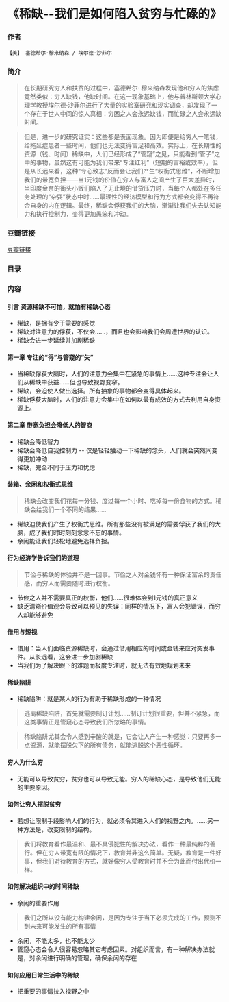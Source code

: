 《稀缺--我们是如何陷入贫穷与忙碌的》
=============================

### 作者
    【美】 塞德希尔·穆来纳森 / 埃尔德·沙菲尔 

### 简介
> 在长期研究穷人和扶贫的过程中，塞德希尔· 穆来纳森发现他和穷人的焦虑竟然类似：穷人缺钱，他缺时间。在这一现象基础上，他与普林斯顿大学心理学教授埃尔德·沙菲尔进行了大量的实验室研究和现实调查，却发现了一个存在于世人中间的惊人真相：穷困之人会永远缺钱，而忙碌之人会永远缺时间。

> 但是，进一步的研究证实：这些都是表面现象。因为即便是给穷人一笔钱，给拖延症患者一些时间，他们也无法变得富足和高效。实际上，在长期性的资源（钱、时间）稀缺中，人们已经形成了“管窥”之见，只能看到“管子”之中的事物，虽然这有可能为我们带来“专注红利”（短期的富裕或效率），但是从长远来看，这种“专心致志”反而会让我们产生“权衡式思维”，不断增加我们的带宽负担——当1元钱的价值在穷人与富人之间产生了巨大差异时，当印度金奈的街头小贩们陷入了无止境的借贷压力时，当每个人都处在多任务处理的“杂耍”状态中时……最理性的经济模型和行为方式都会变得不再符合自身的内在逻辑。最终，稀缺会俘获我们的大脑，渐渐让我们失去认知能力和执行控制力，变得更加愚笨和冲动。

### 豆瓣链接
  [豆瓣链接](http://book.douban.com/subject/26178426/)

### 目录

### 内容

#### 引言 资源稀缺不可怕，就怕有稀缺心态
* 稀缺，是拥有少于需要的感觉
* 稀缺对注意力的俘获，不仅会……，而且也会影响我们会周遭世界的认识。
* 稀缺会进一步延续并加剧稀缺

#### 第一章 专注的“得”与管窥的“失” 
* 当稀缺俘获大脑时，人们的注意力会集中在紧急的事情上……这种专注会让人们从稀缺中获益……但也导致视野变窄。
* 稀缺，会迫使人做出选择。所有抽象的事物都会变得具体起来。
* 稀缺俘获大脑时，人们的注意力会集中在如何以最有成效的方式去利用自身资源上。

#### 第二章 带宽负担会降低人的智商
* 稀缺会降低智力
* 稀缺会降低自我控制力 -- 仅是轻轻触动一下稀缺的念头，人们就会突然间变得更加冲动
* 稀缺，完全不同于压力和忧虑

#### 装箱、余闲和权衡式思维
> 稀缺会改变我们花每一分钱、度过每一个小时、吃掉每一份食物的方式。稀缺会给我们一个不同的结果……

* 稀缺迫使我们产生了权衡式思维。所有那些没有被满足的需要俘获了我们的大脑，成了我们时时刻刻念念不忘的事情。
* 余闲能让我们轻松地避免选择负担。

#### 行为经济学告诉我们的道理
> 节俭与稀缺的体验并不是一回事。节俭之人对金钱怀有一种保证富余的责任感，而穷人而需要随时进行权衡。

* 节俭之人并不需要真正的权衡，他们……很难体会到1元钱的真正意义
* 缺乏清晰价值观会导致可以预见的失误：同样的情况下，富人会犯错误，而穷人却能够避免

#### 借用与短视
* 借用：当人们面临资源稀缺时，会通过借用相应的时间或金钱来应对突发事件。从长远看，这会进一步加剧稀缺
* 当我们为了解决眼下的难题而极度专注时，就无法有效地规划未来

#### 稀缺陷阱
* 稀缺陷阱：就是某人的行为有助于稀缺形成的一种情况

> 逃离稀缺陷阱，首先就需要制订计划……制订计划很重要，但并不紧急，而这类事情正是管窥心态导致我们所忽略的事情。

> 稀缺陷阱尤其会令人感到辛酸的就是，它会让人产生一种感觉：只要再多一点资源，就能摆脱欠下的所有债务，就能逃脱这个恶性循环。

#### 穷人为什么穷
* 无能可以导致贫穷，贫穷也可以导致无能。穷人的稀缺心态，是导致他们无能的主要原因。

#### 如何让穷人摆脱贫穷
* 若想让限制手段影响人们的行为，就必须令其进入人们的视野之内。……另一种方法是，改变限制的结构。

> 我们将教育看作最温和、最不具侵犯性的解决办法，看作一种最纯粹的善行。但在穷人带宽有限的情况下，教育并非这么简单。无疑，教育是一件好事，但我们对待教育的方式，就好像穷人受教育时并不会为此而付出代价一样。

#### 如何解决组织中的时间稀缺
* 余闲的重要作用

> 我们之所以没有能力构建余闲，是因为专注于当下必须完成的工作，预测不到未来可能发生的所有事情

* 余闲，不能太多，也不能太少
* 管窥心态会令人很容易忽略其它考虑因素。对组织而言，有一种解决办法就是，对余闲进行明确的管理，确保余闲的存在

#### 如何应用日常生活中的稀缺
* 把重要的事情拉入视野之中
